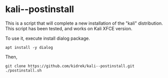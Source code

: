 # kali--postinstall

This is a script that will complete a new installation of the "kali" distribution.
This script has been tested, and works on Kali XFCE version.

To use it, execute install dialog package.

```
apt install -y dialog
```

Then,

```
git clone https://github.com/kidrek/kali--postinstall.git
./postinstall.sh
```

